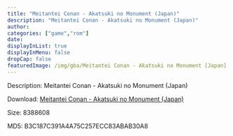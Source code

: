 ```yaml
---
title: "Meitantei Conan - Akatsuki no Monument (Japan)"
description: "Meitantei Conan - Akatsuki no Monument (Japan)"
author: 
categories: ["game","rom"]
date: 
displayInList: true
displayInMenu: false
dropCap: false
featuredImage: /img/gba/Meitantei Conan - Akatsuki no Monument [Japan].jpg
---
```


Description: Meitantei Conan - Akatsuki no Monument (Japan)

Download: <a style="text-decoration:underline;" href="https://mega.nz/#!aSByjapT!cA6KOnCTiBTbCGNKZr8yMZNoojhotJkVY0L1JWL2T8M" target = "_blank" rel = "nofollow" > Meitantei Conan - Akatsuki no Monument (Japan)</a>

Size: 8388608

MD5: B3C187C391A4A75C257ECC83ABAB30A8

